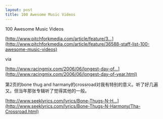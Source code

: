 ```yaml
---
layout: post
title: 100 Awesome Music Videos
---
```


100 Awesome Music Videos

[http://www.pitchforkmedia.com/article/feature/3...](http://www.pitchforkmedia.com/article/feature/36588-staff-list-100-awesome-music-videos)

via 

[http://www.racingmix.com/2006/06/longest-day-of...](http://www.racingmix.com/2006/06/longest-day-of-year.html)

第2页的bone thug and harmany的crossroad对我有特别的意义。听了好几遍又。但当年那张专辑听了觉得其他的一般。

[http://www.seeklyrics.com/lyrics/Bone-Thugs-N-H...](http://www.seeklyrics.com/lyrics/Bone-Thugs-N-Harmony/Tha-Crossroad.html)
